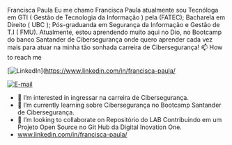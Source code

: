 Francisca Paula
Eu me chamo Francisca Paula atualmente sou Tecnóloga  em GTI ( Gestão de Tecnologia da Informação ) pela (FATEC); 
Bacharela em Direito  ( UBC ); 
Pós-graduanda em Segurança da Informação  e Gestão de T.I ( FMU).
Atualmente, estou  aprendendo muito aqui no Dio, no Bootcamp  do banco Santander de Cibersegurança onde quero aprender cada vez mais para atuar na minha tão sonhada carreira de Cibersegurança!
📫 How to reach me 

[![LinkedIn](https://img.shields.io/badge/LinkedIn-0077B5?style=for-the-badge&logo=linkedin&logoColor=white)](https://www.linkedin.com/in/francisca-paula/

[![E-mail](https://img.shields.io/badge/-Email-000?style=for-the-badge&logo=microsoft-outlook&logoColor=007BFF)](mailto:franciscapaula.silva@ymail.com)

- 👀 I’m interested in ingressar na carreira de Cibersegurança.
- 🌱 I’m currently learning sobre Cibersegurança no Bootcamp Santander de Cibersegurança.
- 💞️ I’m looking to collaborate on Repositório do LAB Contribuindo em um Projeto Open Source no Git Hub da Digital  Inovation One.
-  www.linkedin.com/in/francisca-paula/

<!---
francisca-paula-silva/francisca-paula-silva is a ✨ special ✨ repository because its `README.md` (this file) appears on your GitHub profile.
You can click the Preview link to take a look at your changes.
--->


